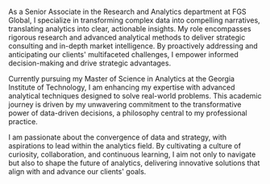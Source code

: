 As a Senior Associate in the Research and Analytics department at FGS Global, I specialize in transforming complex data into compelling narratives, translating analytics into clear, actionable insights. My role encompasses rigorous research and advanced analytical methods to deliver strategic consulting and in-depth market intelligence. By proactively addressing and anticipating our clients' multifaceted challenges, I empower informed decision-making and drive strategic advantages.

Currently pursuing my Master of Science in Analytics at the Georgia Institute of Technology, I am enhancing my expertise with advanced analytical techniques designed to solve real-world problems. This academic journey is driven by my unwavering commitment to the transformative power of data-driven decisions, a philosophy central to my professional practice.

I am passionate about the convergence of data and strategy, with aspirations to lead within the analytics field. By cultivating a culture of curiosity, collaboration, and continuous learning, I aim not only to navigate but also to shape the future of analytics, delivering innovative solutions that align with and advance our clients' goals.
